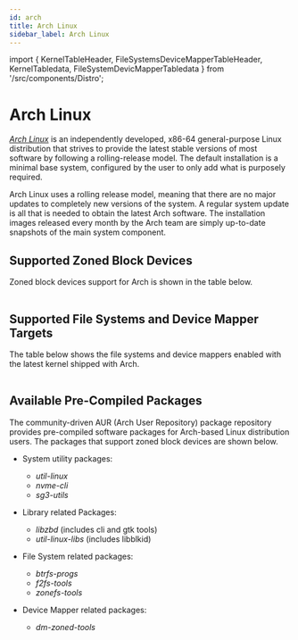 ```yaml
---
id: arch
title: Arch Linux
sidebar_label: Arch Linux
---
```


import {
KernelTableHeader,
FileSystemsDeviceMapperTableHeader,
KernelTabledata,
FileSystemDevicMapperTabledata
} from '/src/components/Distro';

# Arch Linux

*<a href="https://archlinux.org/" target="_blank">Arch Linux</a>* is an
independently developed, x86-64 general-purpose Linux distribution that strives
to provide the latest stable versions of most software by following a
rolling-release model. The default installation is a minimal base system,
configured by the user to only add what is purposely required.

Arch Linux uses a rolling release model, meaning that there are no major
updates to completely new versions of the system. A regular system update is
all that is needed to obtain the latest Arch software. The installation images
released every month by the Arch team are simply up-to-date snapshots of the
main system component.

## Supported Zoned Block Devices

Zoned block devices support for Arch is shown in the table below.

<div>
    <table class="table-dist">
        <KernelTableHeader></KernelTableHeader>
        <KernelTabledata></KernelTabledata>
    </table>
</div>

## Supported File Systems and Device Mapper Targets

The table below shows the file systems and device mappers enabled with the
latest kernel shipped with Arch.

<div>
    <table class="table-dist">
        <FileSystemsDeviceMapperTableHeader>
        </FileSystemsDeviceMapperTableHeader>
        <FileSystemDevicMapperTabledata>
        </FileSystemDevicMapperTabledata>
    </table>
</div>

## Available Pre-Compiled Packages

The community-driven AUR (Arch User Repository) package repository provides
pre-compiled software packages for Arch-based Linux distribution users. The
packages that support zoned block devices are shown below.

* System utility packages:
    - *util-linux*
    - *nvme-cli*
    - *sg3-utils*

* Library related Packages:
    - *libzbd* (includes cli and gtk tools)
    - *util-linux-libs* (includes libblkid)

* File System related packages:
    - *btrfs-progs*
    - *f2fs-tools*
    - *zonefs-tools*

* Device Mapper related packages:
    - *dm-zoned-tools*
